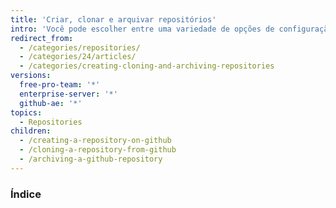 ```yaml
---
title: 'Criar, clonar e arquivar repositórios'
intro: 'Você pode escolher entre uma variedade de opções de configuração ao criar ou clonar um repositório. Também é possível usar repositórios para arquivar conteúdo e dados no {% data variables.product.prodname_dotcom %}.'
redirect_from:
  - /categories/repositories/
  - /categories/24/articles/
  - /categories/creating-cloning-and-archiving-repositories
versions:
  free-pro-team: '*'
  enterprise-server: '*'
  github-ae: '*'
topics:
  - Repositories
children:
  - /creating-a-repository-on-github
  - /cloning-a-repository-from-github
  - /archiving-a-github-repository
---
```

### Índice
